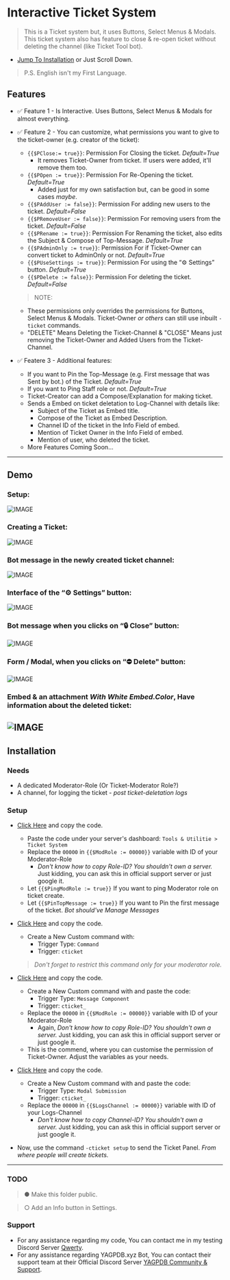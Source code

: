 # Interactive Ticket System 
> This is a Ticket system but, it uses Buttons, Select Menus & Modals. This ticket system also has feature to close & re-open ticket without deleting the channel (like Ticket Tool bot).
- [Jump To Installation](https://github.com/YourFriendSub/YAGPDB.xyz-CCs/blob/main/Ticket%20System#Installation) or Just Scroll Down.
> P.S. English isn't my First Language.

## Features
- ✅ Feature 1 - Is Interactive. Uses Buttons, Select Menus & Modals for almost everything.
- ✅ Feature 2 - You can customize, what permissions you want to give to the ticket-owner (e.g. creator of the ticket):
  - `{{$PClose:= true}}`: Permission For Closing the ticket. *Default=True*
    - It removes Ticket-Owner from ticket. If users were added, it'll remove them too.
  - `{{$POpen := true}}`: Permission For Re-Opening the ticket. *Default=True*
    - Added just for my own satisfaction but, can be good in some cases *maybe*.
  - `{{$PAddUser := false}}`: Permission For adding new users to the ticket. *Default=False*
  - `{{$PRemoveUser := false}}`: Permission For removing users from the ticket. *Default=False*
  - `{{$PRename := true}}`: Permission For Renaming the ticket, also edits the Subject & Compose of Top-Message. *Default=True*
  - `{{$PAdminOnly := true}}`: Permission For if Ticket-Owner can convert ticket to AdminOnly or not. *Default=True*
  - `{{$PUseSettings := true}}`: Permission For using the “⚙️ Settings” button. *Default=True*
  - `{{$PDelete := false}}`: Permission For deleting the ticket. *Default=False*

  > NOTE:
    - These permissions only overrides the permissions for Buttons, Select Menus & Modals. Ticket-Owner *or others* can still use inbuilt `-ticket` commands.
    - "DELETE" Means Deleting the Ticket-Channel & "CLOSE" Means just removing the Ticket-Owner and Added Users from the Ticket-Channel.
- ✅ Featere 3 - Additional features:
  - If you want to Pin the Top-Message (e.g. First message that was Sent by bot.) of the Ticket. *Default=True*
  - If you want to Ping Staff role or not. *Default=True*
  - Ticket-Creator can add a Compose/Explanation for making ticket.
  - Sends a Embed on ticket deletation to Log-Channel with details like:
    - Subject of the Ticket as Embed title.
    - Compose of the Ticket as Embed Description.
    - Channel ID of the ticket in the Info Field of embed.
    - Mention of Ticket Owner in the Info Field of embed.
    - Mention of user, who deleted the ticket.
  - More Features Coming Soon...

---

## Demo
### Setup:
![IMAGE](https://github.com/YourFriendSub/YAGPDB.xyz-CCs/blob/main/Ticket%20System/Assets/Screenshot_2024_1107_194902.png)

### Creating a Ticket:
![IMAGE](https://github.com/YourFriendSub/YAGPDB.xyz-CCs/blob/main/Ticket%20System/Assets/Screenshot_2024_1107_195303.png)

### Bot message in the newly created ticket channel:
![IMAGE](https://github.com/YourFriendSub/YAGPDB.xyz-CCs/blob/main/Ticket%20System/Assets/Screenshot_2024_1107_195345.png)

### Interface of the “⚙️ Settings” button:
![IMAGE](https://github.com/YourFriendSub/YAGPDB.xyz-CCs/blob/main/Ticket%20System/Assets/Screenshot_2024_1107_195434.png)

### Bot message when you clicks on “🔒 Close” button:
![IMAGE](https://github.com/YourFriendSub/YAGPDB.xyz-CCs/blob/main/Ticket%20System/Assets/Screenshot_2024_1107_195452.png)

### Form / Modal, when you clicks on “⛔ Delete" button:
![IMAGE](https://github.com/YourFriendSub/YAGPDB.xyz-CCs/blob/main/Ticket%20System/Assets/Screenshot_2024_1107_195700.png)

### Embed & an attachment *With White Embed.Color*, Have information about the deleted ticket:
![IMAGE](https://github.com/YourFriendSub/YAGPDB.xyz-CCs/blob/main/Ticket%20System/Assets/Screenshot_2024_1107_195740.png)
---

## Installation

### Needs
- A dedicated Moderator-Role (Or Ticket-Moderator Role?)
- A channel, for logging the ticket - *post ticket-deletation logs*

### Setup
- [Click Here](https://github.com/YourFriendSub/YAGPDB.xyz-CCs/blob/main/Ticket%20System/Code%20Files/Ticket.yag) and copy the code.
  - Paste the code under your server's dashboard: `Tools & Utilitie > Ticket System`
  - Replace the `00000` in `{{$ModRole := 00000}}` variable with ID of your Moderator-Role
    - *Don't know how to copy Role-ID? You shouldn't own a server.* Just kidding, you can ask this in official support server or just google it.
  - Let `{{$PingModRole := true}}` If you want to ping Moderator role on ticket create.
  - Let `{{$PinTopMessage := true}}` If you want to Pin the first message of the ticket. *Bot should've Manage Messages*
- [Click Here](https://github.com/YourFriendSub/YAGPDB.xyz-CCs/blob/main/Ticket%20System/Code%20Files/Command.yag) and copy the code.
  - Create a New Custom command with:
    - Trigger Type: `Command`
    - Trigger: `cticket`
  > *Don't forget to restrict this command only for your moderator role.*

- [Click Here](https://github.com/YourFriendSub/YAGPDB.xyz-CCs/blob/main/Ticket%20System/Code%20Files/Component.yag) and copy the code.
  - Create a New Custom command with and paste the code:
    - Trigger Type: `Message Component`
    - Trigger: `cticket_`
  - Replace the `00000` in `{{$ModRole := 00000}}` variable with ID of your Moderator-Role
    - Again, *Don't know how to copy Role-ID? You shouldn't own a server.* Just kidding, you can ask this in official support server or just google it.
  - This is the commend, where you can customise the permission of Ticket-Owner. Adjust the variables as your needs.

- [Click Here](https://github.com/YourFriendSub/YAGPDB.xyz-CCs/blob/main/Ticket%20System/Code%20Files/Modal.yag) and copy the code.
  - Create a New Custom command with and paste the code:
    - Trigger Type: `Modal Submission`
    - Trigger: `cticket_`
  - Replace the `00000` in `{{$LogsChannel := 00000}}` variable with ID of your Logs-Channel
    - *Don't know how to copy Channel-ID? You shouldn't own a server.* Just kidding, you can ask this in official support server or just google it.

- Now, use the command `-cticket setup` to send the Ticket Panel. *From where people will create tickets.*
---
### TODO
> ● Make this folder public.

> ○ Add an Info button in Settings.
### Support
- For any assistance regarding my code, You can contact me in my testing Discord Server [Qwerty](https://discord.com/invite/2gjARJxh9V).
- For any assistance regarding YAGPDB.xyz Bot, You can contact their support team at their Official Discord Server [YAGPDB Community & Support](https://discord.com/invite/Yagpdb).
